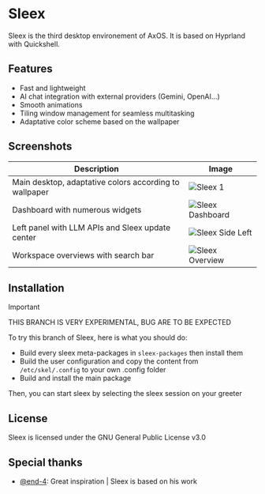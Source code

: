 # Sleex

Sleex is the third desktop environement of AxOS. It is based on Hyprland with Quickshell.

## Features
- Fast and lightweight
- AI chat integration with external providers (Gemini, OpenAI...)
- Smooth animations
- Tiling window management for seamless multitasking
- Adaptative color scheme based on the wallpaper

## Screenshots

| Description | Image |
|--------------------------|-----------------------------------------|
| Main desktop, adaptative colors according to wallpaper | ![Sleex 1](https://github.com/user-attachments/assets/1b02defa-ebb7-4303-8092-449cf57137b2) |
| Dashboard with numerous widgets | ![Sleex Dashboard](https://github.com/user-attachments/assets/60157f6d-5d90-4f24-8f25-520ea274116d) |
| Left panel with LLM APIs and Sleex update center | ![Sleex Side Left](https://github.com/user-attachments/assets/e70b36c0-56d0-43bc-b406-06c6c437524f) |
| Workspace overviews with search bar | ![Sleex Overview](https://github.com/user-attachments/assets/df850f3e-2103-4325-9047-398f0de8a2d9) |

## Installation

> [!IMPORTANT]
> THIS BRANCH IS VERY EXPERIMENTAL, BUG ARE TO BE EXPECTED

To try this branch of Sleex, here is what you should do:

- Build every sleex meta-packages in `sleex-packages` then install them
- Build the user configuration and copy the content from `/etc/skel/.config` to your own .config folder
- Build and install the main package

Then, you can start sleex by selecting the sleex session on your greeter

## License
Sleex is licensed under the GNU General Public License v3.0

## Special thanks
- [@end-4](https://github.com/end-4/): Great inspiration | Sleex is based on his work
